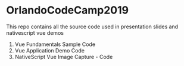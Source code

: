 # OrlandoCodeCamp2019


This repo contains all the source code used in presentation slides and nativescript vue demos

1. Vue Fundamentals Sample Code
2. Vue Application Demo Code
3. NativeScript Vue Image Capture - Code
